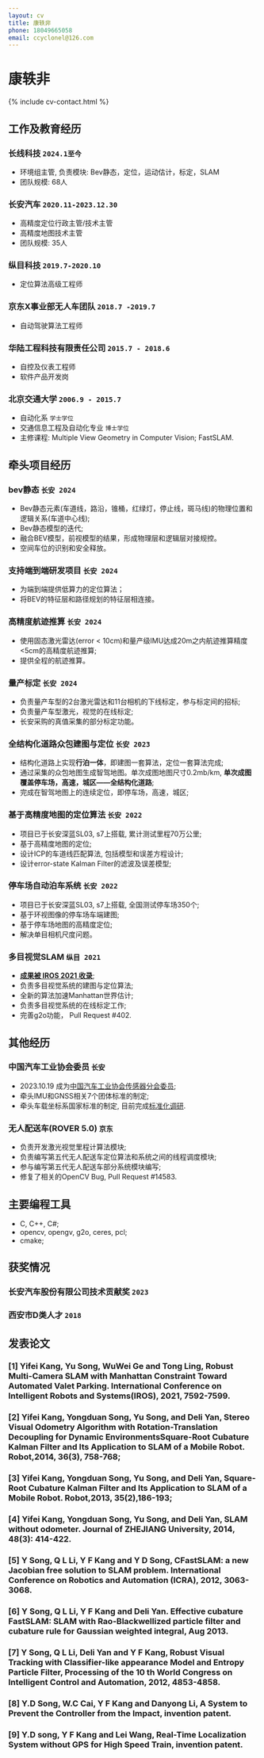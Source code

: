 ```yaml
---
layout: cv
title: 康轶非 
phone: 18049665058
email: ccyclonel@126.com
---
```

# 康轶非

<!--
include contact information from the front matter
Supported arguments:
    - homepage: url, text
    - phone
    - email
-->
{% include cv-contact.html %}

## 工作及教育经历
### __长线科技__ `2024.1至今`
- 环境组主管, 负责模块: Bev静态，定位，运动估计，标定，SLAM
- 团队规模: 68人

### __长安汽车__ `2020.11-2023.12.30`
- 高精度定位行政主管/技术主管
- 高精度地图技术主管
- 团队规模: 35人

### __纵目科技__ `2019.7-2020.10`
- 定位算法高级工程师   

### __京东X事业部无人车团队__ `2018.7 -2019.7`
- 自动驾驶算法工程师

### __华陆工程科技有限责任公司__ `2015.7 - 2018.6`
- 自控及仪表工程师
- 软件产品开发岗

### __北京交通大学__ `2006.9 - 2015.7`
- 自动化系 `学士学位`
- 交通信息工程及自动化专业 `博士学位`
- 主修课程: Multiple View Geometry in Computer Vision; FastSLAM.

## 牵头项目经历
### __bev静态__ `长安 2024`
- Bev静态元素(车道线，路沿，锥桶，红绿灯，停止线，斑马线)的物理位置和逻辑关系(车道中心线);
- Bev静态模型的迭代;
- 融合BEV模型，前视模型的结果，形成物理层和逻辑层对接规控。
- 空间车位的识别和安全释放。

### __支持端到端研发项目__ `长安 2024`
- 为端到端提供低算力的定位算法；
- 将BEV的特征层和路径规划的特征层相连接。

### __高精度航迹推算__ `长安 2024`
- 使用固态激光雷达(error < 10cm)和量产级IMU达成20m之内航迹推算精度<5cm的高精度航迹推算;
- 提供全程的航迹推算。

### __量产标定__ `长安 2024`
- 负责量产车型的2台激光雷达和11台相机的下线标定，参与标定间的招标;
- 负责量产车型激光，视觉的在线标定;
- 长安采购的真值采集的部分标定功能。

### __全结构化道路众包建图与定位__ `长安 2023`
- 结构化道路上实现**行泊一体**，即建图一套算法，定位一套算法完成;
- 通过采集的众包地图生成智驾地图。单次成图地图尺寸0.2mb/km, **单次成图覆盖停车场，高速，城区——全结构化道路**;
- 完成在智驾地图上的连续定位，即停车场，高速，城区;

### __基于高精度地图的定位算法__ `长安 2022`
- 项目已于长安深蓝SL03, s7上搭载, 累计测试里程70万公里;
- 基于高精度地图的定位;
- 设计ICP的车道线匹配算法, 包括模型和误差方程设计;
- 设计error-state Kalman Filter的滤波及误差模型;

### __停车场自动泊车系统__ `长安 2022`
- 项目已于长安深蓝SL03, s7上搭载, 全国测试停车场350个;
- 基于环视图像的停车场车端建图;
- 基于停车场地图的高精度定位;
- 解决单目相机尺度问题。

### __多目视觉SLAM__ `纵目 2021`
- [**成果被 IROS 2021 收录**](https://ieeexplore.ieee.org/abstract/document/9636304/);
- 负责多目视觉系统的建图与定位算法;
- 全新的算法加速Manhattan世界估计;
- 负责多目视觉系统的在线标定工作;
- 完善g2o功能， Pull Request #402.

## 其他经历

### __中国汽车工业协会委员__ `长安`
- 2023.10.19 成为[中国汽车工业协会传感器分会委员](https://www.sae-china.org/branch/366);
- 牵头IMU和GNSS相关7个团体标准的制定;
- 牵头车载坐标系国家标准的制定, 目前完成[标准化调研](http://www.catarc.org.cn/upload/202312/25/202312251456042419.pdf).

### __无人配送车(ROVER 5.0)__ `京东`
- 负责开发激光视觉里程计算法模块;
- 负责编写第五代无人配送车定位算法和系统之间的线程调度模块;
- 参与编写第五代无人配送车部分系统模块编写;
- 修复了相关的OpenCV Bug, Pull Request #14583.

## 主要编程工具
- C, C++, C#;
- opencv, opengv, g2o, ceres, pcl;
- cmake;

## 获奖情况

### 长安汽车股份有限公司技术贡献奖 `2023`
### 西安市D类人才 `2018`

## 发表论文

### [1] __Yifei Kang__, Yu Song, WuWei Ge and Tong Ling, Robust Multi-Camera SLAM with Manhattan Constraint Toward Automated Valet Parking. International Conference on Intelligent Robots and Systems(__IROS__), 2021, 7592-7599.
### [2] __Yifei Kang__, Yongduan Song, Yu Song, and Deli Yan, Stereo Visual Odometry Algorithm with Rotation-Translation Decoupling for Dynamic EnvironmentsSquare-Root Cubature Kalman Filter and Its Application to SLAM of a Mobile Robot. Robot,2014, 36(3), 758-768;
### [3] __Yifei Kang__, Yongduan Song, Yu Song, and Deli Yan, Square-Root Cubature Kalman Filter and Its Application to SLAM of a Mobile Robot. Robot,2013, 35(2),186-193;
### [4] __Yifei Kang__, Yongduan Song, Yu Song, and Deli Yan, SLAM without odometer. Journal of ZHEJIANG University, 2014, 48(3): 414-422.
### [5] Y Song, Q L Li, __Y F Kang__ and Y D Song, CFastSLAM: a new Jacobian free solution to SLAM problem. International Conference on Robotics and Automation (__ICRA__), 2012, 3063-3068.
### [6] Y Song, Q L Li, __Y F Kang__ and Deli Yan. Effective cubature FastSLAM: SLAM with Rao-Blackwellized particle filter and cubature rule for Gaussian weighted integral, Aug 2013.
### [7] Y Song, Q L Li, Deli Yan and __Y F Kang__, Robust Visual Tracking with Classifier-like appearance Model and Entropy Particle Filter, Processing of the 10 th World Congress on Intelligent Control and Automation, 2012, 4853-4858.
### [8] Y.D Song, W.C Cai, __Y F Kang__ and Danyong Li, A System to Prevent the Controller from the Impact, invention patent.
### [9] Y.D song, __Y F Kang__ and Lei Wang, Real-Time Localization System without GPS for High Speed Train, invention patent.


<!-- ### Footer

Last updated: May 2013 -->
